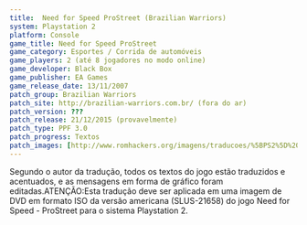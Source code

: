 ```yaml
---
title:  Need for Speed ProStreet (Brazilian Warriors)
system: Playstation 2
platform: Console
game_title: Need for Speed ProStreet
game_category: Esportes / Corrida de automóveis
game_players: 2 (até 8 jogadores no modo online)
game_developer: Black Box
game_publisher: EA Games
game_release_date: 13/11/2007
patch_group: Brazilian Warriors
patch_site: http://brazilian-warriors.com.br/ (fora do ar)
patch_version: ???
patch_release: 21/12/2015 (provavelmente)
patch_type: PPF 3.0
patch_progress: Textos
patch_images: [http://www.romhackers.org/imagens/traducoes/%5BPS2%5D%20Need%20for%20Speed%20-%20ProStreet%20-%20Gledson999%20-%201.jpg,http://www.romhackers.org/imagens/traducoes/%5BPS2%5D%20Need%20for%20Speed%20-%20ProStreet%20-%20Gledson999%20-%202.jpg,http://www.romhackers.org/imagens/traducoes/%5BPS2%5D%20Need%20for%20Speed%20-%20ProStreet%20-%20Gledson999%20-%203.jpg]
---
```

Segundo o autor da tradução, todos os textos do jogo estão traduzidos e acentuados, e as mensagens em forma de gráfico foram editadas.ATENÇÃO:Esta tradução deve ser aplicada em uma imagem de DVD em formato ISO da versão americana (SLUS-21658) do jogo Need for Speed - ProStreet para o sistema Playstation 2.
